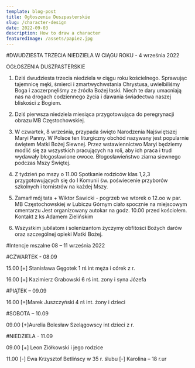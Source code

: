 ```yaml
---
template: blog-post
title: Ogłoszenia Duszpasterskie
slug: /character-design
date: 2022-09-03
description: How to draw a character
featuredImage: /assets/papiez.jpg
---
```


#DWUDZIESTA TRZECIA NIEDZIELA W CIĄGU ROKU - 4 września 2022

OGŁOSZENIA DUSZPASTERSKIE

1. Dziś dwudziesta trzecia niedziela w ciągu roku kościelnego. Sprawując tajemnicę męki, śmierci i zmartwychwstania Chrystusa, uwielbiliśmy Boga i zaczerpnęliśmy ze źródła Bożej łaski. Niech te dary umacniają nas na drogach codziennego życia i dawania świadectwa naszej bliskości z Bogiem. 

2. Dziś pierwsza niedziela miesiąca przygotowująca do peregrynacji obrazu MB Częstochowskiej.

3. W czwartek, 8 września, przypada święto Narodzenia Najświętszej Maryi Panny. W Polsce ten liturgiczny obchód nazywany jest popularnie świętem Matki Bożej Siewnej. Przez wstawiennictwo Maryi będziemy modlić się za wszystkich pracujących na roli, aby ich praca i trud wydawały błogosławione owoce. Błogosławieństwo ziarna siewnego podczas Mszy Świętej.

4. Z tydzień po mszy o 11.00 Spotkanie rodziców klas 1,2,3 przygotowujących się do I Komunii św. poświecenie przyborów szkolnych i tornistrów na każdej Mszy.

5. Zamarł mój tata + Wiktor Sawicki - pogrzeb we wtorek o 12.oo w par. MB Częstochowskiej w Lubiczu Górnym ciało spocznie na miejscowym cmentarzu
Jest organizowany autokar na godz. 10.00 przed kościołem. Kontakt z ks Adamem Zielińskim

6. Wszystkim jubilatom i solenizantom życzymy obfitości Bożych darów oraz szczególnej opieki Matki Bożej.   

#Intencje mszalne  08 – 11 września  2022

#CZWARTEK -  08.09  

15.00 [+] Stanisława Gęgotek 1 rś int męża i córek z r.

16.00 [+] Kazimierz Grabowski  6 rś int. zony i syna Józefa 

#PIĄTEK – 09.09

16.00 [+]Marek Juszczyński 4 rś int. żony i dzieci

#SOBOTA – 10.09

09.00 [+]Aurelia Bolesław Szelągowscy int dzieci z r.

#NIEDZIELA - 11.09

09.00 [+] Leon Ziółkowski i jego rodzice 

11.00 [-]  Ewa Krzysztof Betlińscy w 35 r. ślubu [-] Karolina – 18 r.ur
